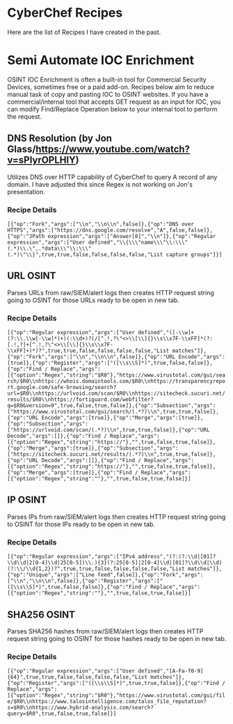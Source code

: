 # CyberChef Recipes

Here are the list of Recipes I have created in the past.

# Semi Automate IOC Enrichment

OSINT IOC Enrichment is often a built-in tool for Commercial Security Devices, sometimes free or a paid add-on. Recipes below aim to reduce manual task of copy and pasting IOC to OSINT websites. If you have a commercial/internal tool that accepts GET request as an input for IOC, you can modify Find/Replace Operation below to your internal tool to perform the request.

## DNS Resolution (by Jon Glass/https://www.youtube.com/watch?v=sPIyrOPLHlY)

Utilizes DNS over HTTP capability of CyberChef to query A record of any domain. I have adjusted this since Regex is not working on Jon's presentation.

### Recipe Details

```[{"op":"Fork","args":["\\n","\\n\\n",false]},{"op":"DNS over HTTPS","args":["https://dns.google.com/resolve","A",false,false]},{"op":"JPath expression","args":["Answer[0]","\\n"]},{"op":"Regular expression","args":["User defined","\\{\\\"name\\\"\\:\\\"(.*)\\.\",.*data\\\"\\:\\\"(.*)\"\\}",true,true,false,false,false,false,"List capture groups"]}]```

## URL OSINT

Parses URLs from raw/SIEM/alert logs then creates HTTP request string going to OSINT for those URLs ready to be open in new tab.

### Recipe Details

```[{"op":"Regular expression","args":["User defined","([-\\w]+(?:\\.\\w[-\\w]*)+)(:\\d+)?(/[^.!,?\"<>\\[\\]{}\\s\\x7F-\\xFF]*(?:[.!,?]+[^.!,?\"<>\\[\\]{}\\s\\x7F-\\xFF]+)*)?",true,true,false,false,false,false,"List matches"]},{"op":"Fork","args":["\\n","\\n\\n",false]},{"op":"URL Encode","args":[true]},{"op":"Register","args":["([\\s\\S]*)",true,false,false]},{"op":"Find / Replace","args":[{"option":"Regex","string":"$R0"},"https://www.virustotal.com/gui/search/$R0\\nhttps://whois.domaintools.com/$R0\\nhttps://transparencyreport.google.com/safe-browsing/search?url=$R0\\nhttps://urlvoid.com/scan/$R0\\nhttps://sitecheck.sucuri.net/results/$R0\\nhttps://fortiguard.com/webfilter?q=$R0&version=9",true,false,true,false]},{"op":"Subsection","args":["https://www.virustotal.com/gui/search/(.*?)\\n",true,true,false]},{"op":"URL Encode","args":[true]},{"op":"Merge","args":[true]},{"op":"Subsection","args":["https://urlvoid.com/scan/(.*?)\\n",true,true,false]},{"op":"URL Decode","args":[]},{"op":"Find / Replace","args":[{"option":"Regex","string":"https://"},"",true,false,true,false]},{"op":"Merge","args":[true]},{"op":"Subsection","args":["https://sitecheck.sucuri.net/results/(.*?)\\n",true,true,false]},{"op":"URL Decode","args":[]},{"op":"Find / Replace","args":[{"option":"Regex","string":"https://"},"",true,false,true,false]},{"op":"Merge","args":[true]},{"op":"Find / Replace","args":[{"option":"Regex","string":""},"",true,false,true,false]}]```


## IP OSINT

Parses IPs from raw/SIEM/alert logs then creates HTTP request string going to OSINT for those IPs ready to be open in new tab.

### Recipe Details

```[{"op":"Regular expression","args":["IPv4 address","(?:(?:\\d|[01]?\\d\\d|2[0-4]\\d|25[0-5])\\.){3}(?:25[0-5]|2[0-4]\\d|[01]?\\d\\d|\\d)(?:\\/\\d{1,2})?",true,true,false,false,false,false,"List matches"]},{"op":"Unique","args":["Line feed",false]},{"op":"Fork","args":["\\n","\\n\\n",false]},{"op":"Register","args":["([\\s\\S]*)",true,false,false]},{"op":"Find / Replace","args":[{"option":"Regex","string":""},"",true,false,true,false]}]```

## SHA256 OSINT

Parses SHA256 hashes from raw/SIEM/alert logs then creates HTTP request string going to OSINT for those hashes ready to be open in new tab.

### Recipe Details

```[{"op":"Regular expression","args":["User defined","[A-Fa-f0-9]{64}",true,true,false,false,false,false,"List matches"]},{"op":"Register","args":["([\\s\\S]*)",true,true,false]},{"op":"Find / Replace","args":[{"option":"Regex","string":"$R0"},"https://www.virustotal.com/gui/file/$R0\\nhttps://www.talosintelligence.com/talos_file_reputation?s=$R0\\nhttps://www.hybrid-analysis.com/search?query=$R0",true,false,true,false]}]```
